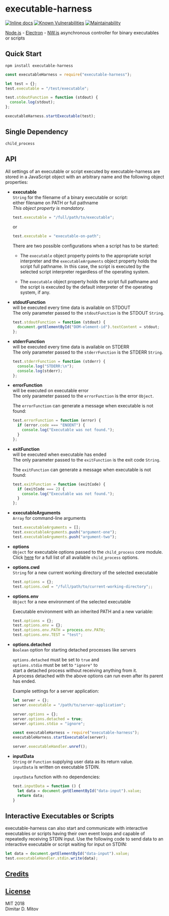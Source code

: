 # executable-harness

[![Inline docs](http://inch-ci.org/github/ddmitov/executable-harness.svg?branch=master)](http://inch-ci.org/github/ddmitov/executable-harness)
[![Known Vulnerabilities](https://snyk.io/test/github/ddmitov/executable-harness/badge.svg?targetFile=package.json)](https://snyk.io/test/github/ddmitov/executable-harness?targetFile=package.json)
[![Maintainability](https://api.codeclimate.com/v1/badges/8022196887baf15d2ef9/maintainability)](https://codeclimate.com/github/ddmitov/executable-harness/maintainability)  

[Node.js](http://nodejs.org/) - [Electron](http://electron.atom.io/) - [NW.js](http://nwjs.io/) asynchronous controller for binary executables or scripts  

## Quick Start

``npm install executable-harness``  

```javascript
const executableHarness = require("executable-harness");

let test = {};
test.executable = "/test/executable";

test.stdoutFunction = function (stdout) {
  console.log(stdout);
};

executableHarness.startExecutable(test);
```

## Single Dependency

``child_process``

## API

All settings of an executable or script executed by executable-harness are stored in a JavaScript object with an arbitrary name and the following object properties:  

* **executable**  
  ``String`` for the filename of a binary executable or script:  
  either filename on PATH or full pathname  
  *This object property is mandatory.*  

  ```javascript
  test.executable = "/full/path/to/executable";
  ```

  or

  ```javascript
  test.executable = "executable-on-path";
  ```

  There are two possible configurations when a script has to be started:  

  * The ``executable`` object property points to the appropriate script interpreter and the ``executableArguments`` object property holds the script full pathname. In this case, the script is executed by the selected script interpreter regardless of the operating system.  

  * The ``executable`` object property holds the script full pathname and the script is executed by the default interpreter of the operating system, if any.

* **stdoutFunction**  
  will be executed every time data is available on STDOUT  
  The only parameter passed to the ``stdoutFunction`` is the STDOUT ``String``.  

  ```javascript
  test.stdoutFunction = function (stdout) {
    document.getElementById("DOM-element-id").textContent = stdout;
  };
  ```

* **stderrFunction**  
  will be executed every time data is available on STDERR  
  The only parameter passed to the ``stderrFunction`` is the STDERR ``String``.  

  ```javascript
  test.stderrFunction = function (stderr) {
    console.log("STDERR:\n");
    console.log(stderr);
  };
  ```

* **errorFunction**  
  will be executed on executable error  
  The only parameter passed to the ``errorFunction`` is the error ``Object``.  

  The ``errorFunction`` can generate a message when executable is not found:  

  ```javascript
  test.errorFunction = function (error) {
    if (error.code === "ENOENT") {
      console.log("Executable was not found.");
    }
  };
  ```

* **exitFunction**  
  will be executed when executable has ended  
  The only parameter passed to the ``exitFunction`` is the exit code ``String``.  

  The ``exitFunction`` can generate a message when executable is not found:  

  ```javascript
  test.exitFunction = function (exitCode) {
    if (exitCode === 2) {
      console.log("Executable was not found.");
    }
  };
  ```

* **executableArguments**  
  ``Array`` for command-line arguments  

  ```javascript
  test.executableArguments = [];
  test.executableArguments.push("argument-one");
  test.executableArguments.push("argument-two");
  ```

* **options**  
  ``Object`` for executable options passed to the ``child_process`` core module.  
  Click [here](https://nodejs.org/api/child_process.html#child_process_child_process_spawn_command_args_options) for a full list of all available ``child_process`` options.

* **options.cwd**  
  ``String`` for a new current working directory of the selected executable  

  ```javascript
  test.options = {};
  test.options.cwd = "/full/path/to/current-working-directory";;
  ```

* **options.env**  
  ``Object`` for a new environment of the selected executable  

  Executable environment with an inherited PATH and a new variable:  

  ```javascript
  test.options = {};
  test.options.env = {};
  test.options.env.PATH = process.env.PATH;
  test.options.env.TEST = "test";
  ```

* **options.detached**  
  ``Boolean`` option for starting detached processes like servers  

  ``options.detached`` must be set to ``true`` and  
  ``options.stdio`` must be set to ``"ignore"`` to  
  start a detached process without receiving anything from it.  
  A process detached with the above options can run even after its parent has ended.  

  Example settings for a server application:  

  ```javascript
  let server = {};
  server.executable = "/path/to/server-application";

  server.options = {};
  server.options.detached = true;
  server.options.stdio = "ignore";

  const executableHarness = require("executable-harness");
  executableHarness.startExecutable(server);

  server.executableHandler.unref();
  ```

* **inputData**  
  ``String`` or ``Function`` supplying user data as its return value.  
  ``inputData`` is written on executable STDIN.  

  ``inputData`` function with no dependencies:  

  ```javascript
  test.inputData = function () {
    let data = document.getElementById("data-input").value;
    return data;
  }
  ```

## Interactive Executables or Scripts

executable-harness can also start and communicate with interactive executables or scripts having their own event loops and capable of repeatedly receiving STDIN input. Use the following code to send data to an interactive executable or script waiting for input on STDIN:

```javascript
let data = document.getElementById("data-input").value;
test.executableHandler.stdin.write(data);
```

## [Credits](./CREDITS.md)

## [License](./LICENSE.md)

MIT 2018  
Dimitar D. Mitov  
